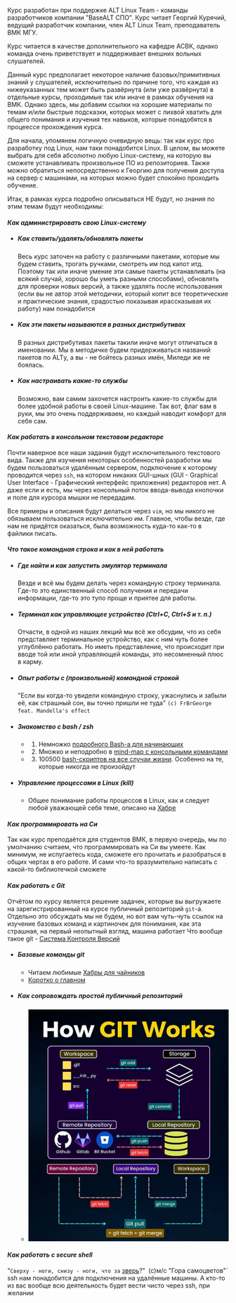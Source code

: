 Курс разработан при поддержке ALT Linux Team - команды разработчиков компании "BaseALT СПО". Курс читает Георгий Курячий, ведущий разработчик компании, член ALT Linux Team, преподаватель ВМК МГУ.

Курс читается в качестве дополнителького на кафедре АСВК, однако команда очень приветствует и поддерживает внешних вольных слушателей.

Данный курс предполагает некоторое наличие базовых/примитивных знаний у слушателей, исключительно по причине того, что каждая из нижеуказанных тем может быть развёрнута (или уже развёрнута) в отдельные курсы, проходимые так или иначе в рамках обучения на ВМК. Однако здесь, мы добавим ссылки на хорошие материалы по темам и/или быстрые подсказки, которых может с лихвой хватить для общего понимания и изучения тех навыков, которые понадобятся в процеессе прохождения курса.

Для начала, упомянем логичную очевидную вещь: так как курс про разработку под Linux, нам таки понадобится Linux. В целом, вы можете выбрать для себя абсолютно любую Linux-систему, на которую вы сможете устанавливать произвольное ПО из репозиториев. Также можно обратиться непосредственно к Георгию для получения доступа на сервер с машинами, на которых можно будет спокойно проходить обучение.

Итак, в рамках курса подробно описываться НЕ будут, но знания по этим темам будут необходимы:
#### ***Как администрировать свою Linux-систему***

 - ##### Как ставить/удалять/обновлять пакеты
	 Весь курс заточен на работу с различными пакетами, которые мы будем ставить, трогать ручками, смотреть им под капот итд. Поэтому так или иначе умение эти самые пакеты устанавливать (на всякий случай, хорошо бы уметь разными способами), обновлять для проверки новых версий, а также удалять после использования (если вы не автор этой методички, который копит все теоретические и практические знания, срадостью показывая ирассказывая их работу) нам понадобится
 - ##### Как эти пакеты называются в разных дистрибутивах
	 В разных дистрибутивах пакеты такили иначе могут отличаться в именовании. Мы в методичке будем придерживаться названий пакетов по ALTу, а вы - не бойтесь разных имён, Миледи же не боялась.
 - ##### Как настраивать какие-то службы
	 Возможно, вам самим захочется настроить какие-то службы для более удобной работы в своей Linux-машине. Так вот, флаг вам в руки, мы это очень поддерживаем, но каждый наводит комфорт для себя сам.

#### ***Как работать в консольном текстовом редакторе***

   Почти наверное все наши задания будут исключительного текстового вида. Также для изучения некоторых особенностей разработки мы будем пользоваться удалённым сервером, подключение к которому проводится через `ssh`, на котором никаких GUI-шных (GUI - Graphical User Interface - Графический интерфейс приложения) редакторов нет. А даже если и есть, мы через консольный поток ввода-вывода кнопочки и поле для курсора мышки не передадим.

   Все примеры и описания будут делаться через `vim`, но мы никого не обязываем пользоваться исключительно им. Главное, чтобы везде, где нам не придётся оказаться, была возможность куда-то как-то в файлики писать. 
#### ***Что такое командная строка и как в ней работать***

 - ##### Где найти и как запустить эмулятор терминала
	 Везде и всё мы будем делать через командную строку терминала. Где-то это единственный способ получения и передачи информации, где-то это тупо проще и приятее для работы.

 - ##### Терминал как управляющее устройство (Ctrl+C, Ctrl+S и т. п.)
	 Отчасти, в одной из наших лекций мы всё же обсудим, что из себя представляет терминальное устройство, как с ним чуть более углублённо работать. Но иметь представление, что происходит при вводе той или иной управляющей команды, это несомненный плюс в карму.

 - ##### Опыт работы с (произвольной) командной строкой
	 "Если вы когда-то увидели командную строку, ужаснулись и забыли её, как страшный сон, вы точно пришли не туда" 
	 `(с) FrBrGeorge feat. Mandella's effect`

 - ##### Знакомство с bash / zsh
	 - 1. Немножко [подробного Bash-а для начинающих](https://habr.com/ru/companies/ruvds/articles/445270/)
	 - 2. Множко и неподробно в [mind-map с консольными командами](https://xmind.app/m/WwtB/#)
	 - 3. 100500 [bash-скриптов на все случаи жизни](https://github.com/HariSekhon/DevOps-Bash-tools). Особенно на те, которые никогда не произойдут

 - ##### Управление процессами в Linux (kill)
	 - Общее понимание работы процессов в Linux, как и следует любой уважающей себя теме, описано на [Хабре](https://habr.com/ru/companies/otus/articles/744902/)

#### ***Как программировать на Си***
   Так как курс преподаётся для студентов ВМК, в первую очередь, мы по умолчанию считаем, что программировать на Си вы умеете. Как минимум, не испугаетесь кода, сможете его прочитать и разобраться в общих чертах в его работе. И сами что-то вразумительно написать с какой-то библиотечкой сможете

#### ***Как работать с Git***
   Отчётом по курсу является решение задачек, которые вы выгружаете на зарегистрированный на курсе публичный репозиторий `git`-а. Отдельно это обсуждать мы не будем, но вот вам чуть-чуть ссылок на изучение базовых команд и картиночек для понимания, как эта страшная, на первый неопытный взгляд, машина работает
   Что вообще такое git - [Система Контроля Версий](https://habr.com/ru/companies/otus/articles/521290/)
 - ##### Базовые команды git
	 - Читаем любимые [Хабры для чайников](https://habr.com/ru/companies/ruvds/articles/599929/)
	 - [Коротко о главном](https://habr.com/ru/articles/588801/)
 - ##### Как сопровождать простой публичный репозиторий
	 - ![Фотоцка](Attached_materials/Шпаргалка_по_работе_с_Git.png)

#### ***Как работать с secure shell***
   "`Сверху - ноги, снизу - ноги, что за` [зверь](https://habr.com/ru/sandbox/166705/)?"`
   `(с)м/с "Гора самоцветов"`
   ssh нам понадобится для подключения на удалённые машины. А кто-то из вас вообще всю деятельность будет вести чисто через ssh, при желании

